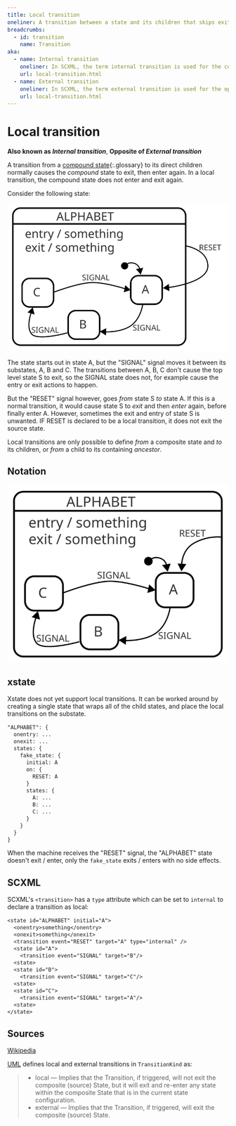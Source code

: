 ```yaml
---
title: Local transition
oneliner: A transition between a state and its children that skips exiting or entering the state in question
breadcrumbs:
  - id: transition
    name: Transition
aka:
  - name: Internal transition
    oneliner: In SCXML, the term internal transition is used for the concepts of local transitions
    url: local-transition.html
  - name: External transition
    oneliner: In SCXML, the term external transition is used for the opposite concept of a local transition
    url: local-transition.html
---
```


# Local transition

**Also known as _Internal transition_**, **Opposite of _External transition_**

A transition from a [compound state](compound-state.html){:.glossary} to its direct children normally causes the _compound_ state to exit, then enter again.  In a local transition, the compound state does not enter and exit again.

Consider the following state:

![A state S with entry and exit actions, three substates A, B, C and a transition from the state to a substate](external-transition.svg)

The state starts out in state A, but the "SIGNAL" signal moves it between its substates, A, B and C.  The transitions between A, B, C don't cause the top level state S to exit, so the SIGNAL state does not, for example cause the entry or exit actions to happen.

But the "RESET" signal however, goes _from_ state S _to_ state A.  If this is a normal transition, it would cause state S to _exit_ and then _enter_ again, before finally enter A.  However, sometimes the exit and entry of state S is unwanted.  IF RESET is declared to be a local transition, it does not exit the source state.

Local transitions are only possible to define _from_ a composite state and _to_ its children, or _from_ a child to its containing _ancestor_.

## Notation

![A state S with entry and exit actions, three substates A, B, C and a local transition from the state to a substate](local-transition.svg)


## xstate

Xstate does not yet support local transitions.  It can be worked around by creating a single state that wraps all of the child states, and place the local transitions on the substate.

```
"ALPHABET": {
  onentry: ...
  onexit: ...
  states: {
    fake_state: {
      initial: A
      on: {
        RESET: A
      }
      states: {
        A: ...
        B: ...
        C: ...
      }
    }
  }
}
```

When the machine receives the "RESET" signal, the "ALPHABET" state doesn't exit / enter, only the `fake_state` exits / enters with no side effects.

## SCXML

SCXML's `<transition>` has a `type` attribute which can be set to `internal` to declare a transition as local:

```
<state id="ALPHABET" initial="A">
  <onentry>something</onentry>
  <onexit>something</onexit>
  <transition event="RESET" target="A" type="internal" />
  <state id="A">
    <transition event="SIGNAL" target="B"/>
  <state>
  <state id="B">
    <transition event="SIGNAL" target="C"/>
  <state>
  <state id="C">
    <transition event="SIGNAL" target="A"/>
  <state>
</state>
```

## Sources

[Wikipedia](https://en.wikipedia.org/wiki/UML_state_machine#Local_versus_external_transitions)

[UML](http://www.omg.org/spec/UML/) defines local and external transitions in `TransitionKind` as:

> * local — Implies that the Transition, if triggered, will not exit the composite (source) State, but it will exit and re-enter
any state within the composite State that is in the current state configuration.
> * external — Implies that the Transition, if triggered, will exit the composite (source) State.
